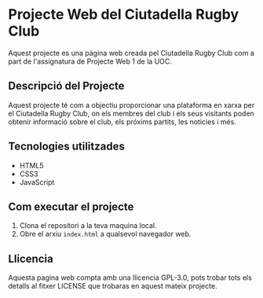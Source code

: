 # Projecte Web del Ciutadella Rugby Club

Aquest projecte es una pàgina web creada pel Ciutadella Rugby Club com a part de l'assignatura de Projecte Web 1 de la UOC.

## Descripció del Projecte
Aquest projecte té com a objectiu proporcionar una plataforma en xarxa per el Ciutadella Rugby Club, on els membres del club i els seus visitants poden obtenir informació sobre el club, els próxims partits, les noticies i més.

## Tecnologies utilitzades

- HTML5
- CSS3
- JavaScript

## Com executar el projecte

1. Clona el repositori a la teva maquina local.
2. Obre el arxiu `index.html` a qualsevol navegador web.

## Llicencia
Aquesta pagina web compta amb una llicencia GPL-3.0, pots trobar tots els detalls al fitxer LICENSE que trobaras en aquest mateix projecte.
